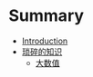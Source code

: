 # Summary

* [Introduction](README.md)
* [琐碎的知识](琐碎的知识/somelearntrivial.md)
    * [大数值](琐碎的知识/dashuszhi.md)

